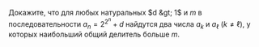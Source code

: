 Докажите, что для любых натуральных $d &gt; 1$ и $m$ 
в последовательности $a_n = 2^{2^n}+ d$ найдутся два числа 
$a_k$ и $a_\ell$ ($k\ne \ell$), у которых наибольший общий делитель 
больше $m$.